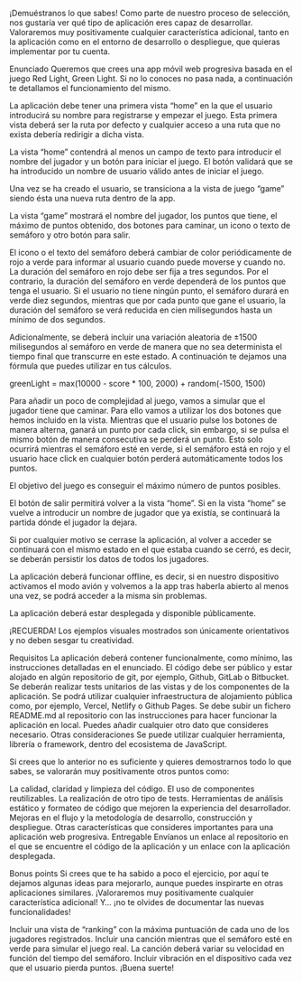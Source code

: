 ¡Demuéstranos lo que sabes!
Como parte de nuestro proceso de selección, nos gustaría ver qué tipo de aplicación eres capaz de desarrollar. Valoraremos muy positivamente cualquier característica adicional, tanto en la aplicación como en el entorno de desarrollo o despliegue, que quieras implementar por tu cuenta.

Enunciado
Queremos que crees una app móvil web progresiva basada en el juego Red Light, Green Light. Si no lo conoces no pasa nada, a continuación te detallamos el funcionamiento del mismo.

La aplicación debe tener una primera vista “home” en la que el usuario introducirá su nombre para registrarse y empezar el juego. Esta primera vista deberá ser la ruta por defecto y cualquier acceso a una ruta que no exista debería redirigir a dicha vista.

La vista “home” contendrá al menos un campo de texto para introducir el nombre del jugador y un botón para iniciar el juego. El botón validará que se ha introducido un nombre de usuario válido antes de iniciar el juego.

Una vez se ha creado el usuario, se transiciona a la vista de juego “game” siendo ésta una nueva ruta dentro de la app.

La vista “game” mostrará el nombre del jugador, los puntos que tiene, el máximo de puntos obtenido, dos botones para caminar, un icono o texto de semáforo y otro botón para salir.

El icono o el texto del semáforo deberá cambiar de color periódicamente de rojo a verde para informar al usuario cuando puede moverse y cuando no. La duración del semáforo en rojo debe ser fija a tres segundos. Por el contrario, la duración del semáforo en verde dependerá de los puntos que tenga el usuario. Si el usuario no tiene ningún punto, el semáforo durará en verde diez segundos, mientras que por cada punto que gane el usuario, la duración del semáforo se verá reducida en cien milisegundos hasta un mínimo de dos segundos.

Adicionalmente, se deberá incluir una variación aleatoria de ±1500 milisegundos al semáforo en verde de manera que no sea determinista el tiempo final que transcurre en este estado. A continuación te dejamos una fórmula que puedes utilizar en tus cálculos.

greenLight = max(10000 - score \* 100, 2000) + random(-1500, 1500)

Para añadir un poco de complejidad al juego, vamos a simular que el jugador tiene que caminar. Para ello vamos a utilizar los dos botones que hemos incluido en la vista. Mientras que el usuario pulse los botones de manera alterna, ganará un punto por cada click, sin embargo, si se pulsa el mismo botón de manera consecutiva se perderá un punto. Esto solo ocurrirá mientras el semáforo esté en verde, si el semáforo está en rojo y el usuario hace click en cualquier botón perderá automáticamente todos los puntos.

El objetivo del juego es conseguir el máximo número de puntos posibles.

El botón de salir permitirá volver a la vista “home”. Si en la vista “home” se vuelve a introducir un nombre de jugador que ya existía, se continuará la partida dónde el jugador la dejara.

Si por cualquier motivo se cerrase la aplicación, al volver a acceder se continuará con el mismo estado en el que estaba cuando se cerró, es decir, se deberán persistir los datos de todos los jugadores.

La aplicación deberá funcionar offline, es decir, si en nuestro dispositivo activamos el modo avión y volvemos a la app tras haberla abierto al menos una vez, se podrá acceder a la misma sin problemas.

La aplicación deberá estar desplegada y disponible públicamente.

¡RECUERDA! Los ejemplos visuales mostrados son únicamente orientativos y no deben sesgar tu creatividad.

Requisitos
La aplicación deberá contener funcionalmente, como mínimo, las instrucciones detalladas en el enunciado.
El código debe ser público y estar alojado en algún repositorio de git, por ejemplo, Github, GitLab o Bitbucket.
Se deberán realizar tests unitarios de las vistas y de los componentes de la aplicación.
Se podrá utilizar cualquier infraestructura de alojamiento pública como, por ejemplo, Vercel, Netlify o Github Pages.
Se debe subir un fichero README.md al repositorio con las instrucciones para hacer funcionar la aplicación en local. Puedes añadir cualquier otro dato que consideres necesario.
Otras consideraciones
Se puede utilizar cualquier herramienta, librería o framework, dentro del ecosistema de JavaScript.

Si crees que lo anterior no es suficiente y quieres demostrarnos todo lo que sabes, se valorarán muy positivamente otros puntos como:

La calidad, claridad y limpieza del código.
El uso de componentes reutilizables.
La realización de otro tipo de tests.
Herramientas de análisis estático y formateo de código que mejoren la experiencia del desarrollador.
Mejoras en el flujo y la metodología de desarrollo, construcción y despliegue.
Otras características que consideres importantes para una aplicación web progresiva.
Entregable
Envíanos un enlace al repositorio en el que se encuentre el código de la aplicación y un enlace con la aplicación desplegada.

Bonus points
Si crees que te ha sabido a poco el ejercicio, por aquí te dejamos algunas ideas para mejorarlo, aunque puedes inspirarte en otras aplicaciones similares. ¡Valoraremos muy positivamente cualquier característica adicional! Y… ¡no te olvides de documentar las nuevas funcionalidades!

Incluir una vista de “ranking” con la máxima puntuación de cada uno de los jugadores registrados.
Incluir una canción mientras que el semáforo esté en verde para simular el juego real. La canción deberá variar su velocidad en función del tiempo del semáforo.
Incluir vibración en el dispositivo cada vez que el usuario pierda puntos.
¡Buena suerte!
